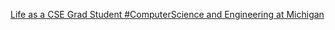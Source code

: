 [Life as a CSE Grad Student   #ComputerScience and Engineering at Michigan](https://qi.tc/qi/114939)